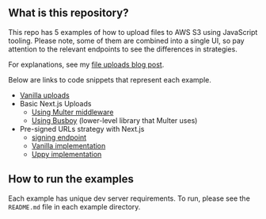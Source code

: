 ## What is this repository?

This repo has 5 examples of how to upload files to AWS S3 using JavaScript tooling. Please note, some of them are combined into a single UI, so pay attention to the relevant endpoints to see the differences in strategies.

For explanations, see my [file uploads blog post](https://www.zachgollwitzer.com/posts/file-upload-strategies-s3-nodejs-express-react-uppy).

Below are links to code snippets that represent each example.

- [Vanilla uploads](https://github.com/zachgoll/file-upload-examples/tree/main/examples/vanilla-uploads)
- Basic Next.js Uploads
  - [Using Multer middleware](https://github.com/zachgoll/file-upload-examples/blob/main/examples/nextjs-uploads/pages/api/upload-with-multer.ts)
  - [Using Busboy](https://github.com/zachgoll/file-upload-examples/blob/main/examples/nextjs-uploads/pages/api/upload-with-busboy.ts) (lower-level library that Multer uses)
- Pre-signed URLs strategy with Next.js
  - [signing endpoint](https://github.com/zachgoll/file-upload-examples/blob/main/examples/nextjs-uploads/pages/api/sign-url.ts)
  - [Vanilla implementation](https://github.com/zachgoll/file-upload-examples/blob/622043c3cddcbc33d256dbfaf9a55905e5e4a674/examples/nextjs-uploads/pages/signed-urls.tsx#L112-L140)
  - [Uppy implementation](https://github.com/zachgoll/file-upload-examples/blob/622043c3cddcbc33d256dbfaf9a55905e5e4a674/examples/nextjs-uploads/pages/signed-urls.tsx#L45-L65)

## How to run the examples

Each example has unique dev server requirements. To run, please see the `README.md` file in each example directory.

